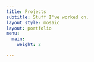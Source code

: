 ```yaml
---
title: Projects
subtitle: Stuff I've worked on.
layout_style: mosaic
layout: portfolio
menu:
  main:
    weight: 2

---
```

